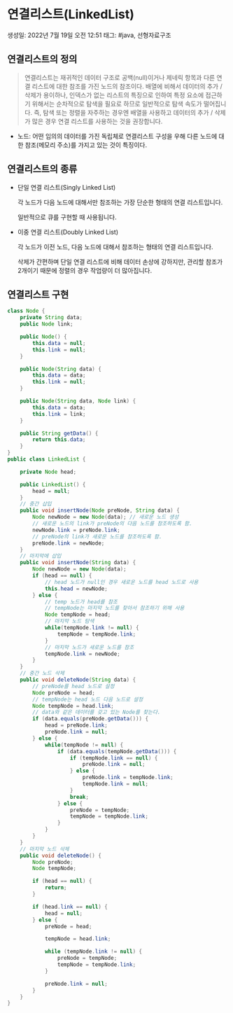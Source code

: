 # 연결리스트(LinkedList)

생성일: 2022년 7월 19일 오전 12:51
태그: #java, 선형자료구조

## 연결리스트의 정의

> 연결리스트는 재귀적인 데이터 구조로 공백(null)이거나 제네릭 항목과 다른 연결 리스트에 대한 참조를 가진 노드의 참조이다. 배열에 비해서 데이터의 추가 / 삭제가 용이하나, 인덱스가 없는 리스트의 특징으로 인하여 특정 요소에 접근하기 위해서는 순차적으로 탐색을 필요로 하므로 일반적으로 탐색 속도가 떨어집니다. 즉, 탐색 또는 정렬을 자주하는 경우엔 배열을 사용하고 데이터의 추가 / 삭제가 많은 경우 연결 리스트를 사용하는 것을 권장합니다.
> 
- 노드: 어떤 임의의 데이터를 가진 독립체로 연결리스트 구성을 우해 다른 노드에 대한 참조(메모리 주소)를 가지고 있는 것이 특징이다.

## 연결리스트의 종류

- 단일 연결 리스트(Singly Linked List)
    
    각 노드가 다음 노드에 대해서만 참조하는 가장 단순한 형태의 연결 리스트입니다.
    
    일반적으로 큐를 구현할 때 사용됩니다.
    
- 이중 연결 리스트(Doubly Linked List)
    
    각 노드가 이전 노드, 다음 노드에 대해서 참조하는 형태의 연결 리스트입니다.
    
    삭제가 간편하며 단일 연결 리스트에 비해 데이터 손상에 강하지만, 관리할 참조가 2개이기 때문에 정렬의 경우 작업량이 더 많아집니다.
    

## 연결리스트 구현

```java
class Node {
    private String data;
    public Node link;

    public Node() {
        this.data = null;
        this.link = null;
    }

    public Node(String data) {
        this.data = data;
        this.link = null;
    }

    public Node(String data, Node link) {
        this.data = data;
        this.link = link;
    }

    public String getData() {
        return this.data;
    }
}
public class LinkedList {

    private Node head;

    public LinkedList() {
        head = null;
    }
    // 중간 삽입
    public void insertNode(Node preNode, String data) {
        Node newNode = new Node(data); // 새로운 노드 생성
        // 새로운 노드의 link가 preNode의 다음 노드를 참조하도록 함.
        newNode.link = preNode.link;
        // preNode의 link가 새로운 노드를 참조하도록 함.
        preNode.link = newNode;
    }
    // 마지막에 삽입
    public void insertNode(String data) {
        Node newNode = new Node(data);
        if (head == null) {
            // head 노드가 null인 경우 새로운 노드를 head 노드로 사용
            this.head = newNode;
        } else {
            // temp 노드가 head를 참조
            // tempNode는 마지막 노드를 찾아서 참조하기 위해 사용
            Node tempNode = head;
            // 마지막 노드 탐색
            while(tempNode.link != null) {
                tempNode = tempNode.link;
            }
            // 마지막 노드가 새로운 노드를 참조
            tempNode.link = newNode;
        }
    }
    // 중간 노드 삭제
    public void deleteNode(String data) {
        // preNode를 head 노드로 설정
        Node preNode = head;
        // tempNode는 head 노드 다음 노드로 설정
        Node tempNode = head.link;
        // data와 같은 데이터를 갖고 있는 Node를 찾는다.
        if (data.equals(preNode.getData())) {
            head = preNode.link;
            preNode.link = null;
        } else {
            while(tempNode != null) {
                if (data.equals(tempNode.getData())) {
                    if (tempNode.link == null) {
                        preNode.link = null;
                    } else {
                        preNode.link = tempNode.link;
                        tempNode.link = null;
                    }
                    break;
                } else {
                    preNode = tempNode;
                    tempNode = tempNode.link;
                }
            }
        }
    }
    // 마지막 노드 삭제
    public void deleteNode() {
        Node preNode;
        Node tempNode;

        if (head == null) {
            return;
        }

        if (head.link == null) {
            head = null;
        } else {
            preNode = head;

            tempNode = head.link;

            while (tempNode.link != null) {
                preNode = tempNode;
                tempNode = tempNode.link;
            }

            preNode.link = null;
        }
    }
}
```